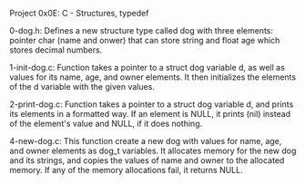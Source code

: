 Project 0x0E: C - Structures, typedef

0-dog.h: Defines a new structure type called dog with three elements: pointer char (name and onwer) that can store string
and float age which stores decimal numbers.

1-init-dog.c: Function takes a pointer to a struct dog variable d, as well as values for its name, age, and owner elements.
It then initializes the elements of the d variable with the given values.

2-print-dog.c: Function takes a pointer to a struct dog variable d, and prints its elements in a formatted way.
If an element is NULL, it prints (nil) instead of the element's value and  NULL, if it does nothing.

4-new-dog.c: This function create a new dog with values for name, age, and owner elements as dog_t variables.
It allocates memory for the new dog and its strings, and copies the values of name and owner to the allocated memory. 
If any of the memory allocations fail, it returns NULL.
